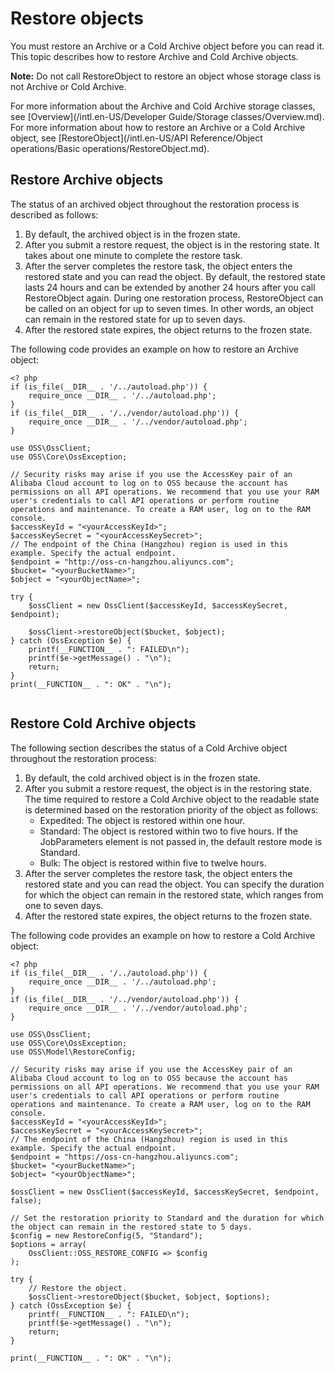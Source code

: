 # Restore objects

You must restore an Archive or a Cold Archive object before you can read it. This topic describes how to restore Archive and Cold Archive objects.

**Note:** Do not call RestoreObject to restore an object whose storage class is not Archive or Cold Archive.

For more information about the Archive and Cold Archive storage classes, see [Overview](/intl.en-US/Developer Guide/Storage classes/Overview.md). For more information about how to restore an Archive or a Cold Archive object, see [RestoreObject](/intl.en-US/API Reference/Object operations/Basic operations/RestoreObject.md).

## Restore Archive objects

The status of an archived object throughout the restoration process is described as follows:

1.  By default, the archived object is in the frozen state.
2.  After you submit a restore request, the object is in the restoring state. It takes about one minute to complete the restore task.
3.  After the server completes the restore task, the object enters the restored state and you can read the object. By default, the restored state lasts 24 hours and can be extended by another 24 hours after you call RestoreObject again. During one restoration process, RestoreObject can be called on an object for up to seven times. In other words, an object can remain in the restored state for up to seven days.
4.  After the restored state expires, the object returns to the frozen state.

The following code provides an example on how to restore an Archive object:

```
<? php
if (is_file(__DIR__ . '/../autoload.php')) {
    require_once __DIR__ . '/../autoload.php';
}
if (is_file(__DIR__ . '/../vendor/autoload.php')) {
    require_once __DIR__ . '/../vendor/autoload.php';
}

use OSS\OssClient;
use OSS\Core\OssException;

// Security risks may arise if you use the AccessKey pair of an Alibaba Cloud account to log on to OSS because the account has permissions on all API operations. We recommend that you use your RAM user's credentials to call API operations or perform routine operations and maintenance. To create a RAM user, log on to the RAM console.
$accessKeyId = "<yourAccessKeyId>";
$accessKeySecret = "<yourAccessKeySecret>";
// The endpoint of the China (Hangzhou) region is used in this example. Specify the actual endpoint.
$endpoint = "http://oss-cn-hangzhou.aliyuncs.com";
$bucket= "<yourBucketName>";
$object = "<yourObjectName>";

try {
    $ossClient = new OssClient($accessKeyId, $accessKeySecret, $endpoint);

    $ossClient->restoreObject($bucket, $object);
} catch (OssException $e) {
    printf(__FUNCTION__ . ": FAILED\n");
    printf($e->getMessage() . "\n");
    return;
}
print(__FUNCTION__ . ": OK" . "\n");
        
```

## Restore Cold Archive objects

The following section describes the status of a Cold Archive object throughout the restoration process:

1.  By default, the cold archived object is in the frozen state.
2.  After you submit a restore request, the object is in the restoring state. The time required to restore a Cold Archive object to the readable state is determined based on the restoration priority of the object as follows:
    -   Expedited: The object is restored within one hour.
    -   Standard: The object is restored within two to five hours. If the JobParameters element is not passed in, the default restore mode is Standard.
    -   Bulk: The object is restored within five to twelve hours.
3.  After the server completes the restore task, the object enters the restored state and you can read the object. You can specify the duration for which the object can remain in the restored state, which ranges from one to seven days.
4.  After the restored state expires, the object returns to the frozen state.

The following code provides an example on how to restore a Cold Archive object:

```
<? php
if (is_file(__DIR__ . '/../autoload.php')) {
    require_once __DIR__ . '/../autoload.php';
}
if (is_file(__DIR__ . '/../vendor/autoload.php')) {
    require_once __DIR__ . '/../vendor/autoload.php';
}

use OSS\OssClient;
use OSS\Core\OssException;
use OSS\Model\RestoreConfig;

// Security risks may arise if you use the AccessKey pair of an Alibaba Cloud account to log on to OSS because the account has permissions on all API operations. We recommend that you use your RAM user's credentials to call API operations or perform routine operations and maintenance. To create a RAM user, log on to the RAM console.
$accessKeyId = "<yourAccessKeyId>";
$accessKeySecret = "<yourAccessKeySecret>";
// The endpoint of the China (Hangzhou) region is used in this example. Specify the actual endpoint.
$endpoint = "https://oss-cn-hangzhou.aliyuncs.com";
$bucket= "<yourBucketName>";
$object= "<yourObjectName>";

$ossClient = new OssClient($accessKeyId, $accessKeySecret, $endpoint, false);

// Set the restoration priority to Standard and the duration for which the object can remain in the restored state to 5 days.
$config = new RestoreConfig(5, "Standard");
$options = array(
    OssClient::OSS_RESTORE_CONFIG => $config
);

try {
    // Restore the object.
    $ossClient->restoreObject($bucket, $object, $options);
} catch (OssException $e) {
    printf(__FUNCTION__ . ": FAILED\n");
    printf($e->getMessage() . "\n");
    return;
}

print(__FUNCTION__ . ": OK" . "\n");
            
```

